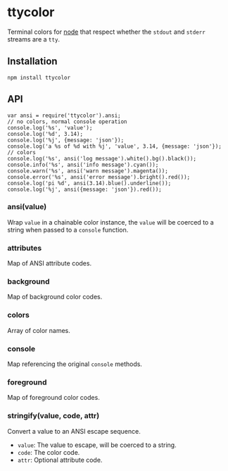 ttycolor
========

Terminal colors for [node][node] that respect whether the `stdout` and `stderr` streams are a `tty`.

## Installation

```
npm install ttycolor
```

## API

```
var ansi = require('ttycolor').ansi;
// no colors, normal console operation
console.log('%s', 'value');
console.log('%d', 3.14);
console.log('%j', {message: 'json'});
console.log('a %s of %d with %j', 'value', 3.14, {message: 'json'});
// colors
console.log('%s', ansi('log message').white().bg().black());
console.info('%s', ansi('info message').cyan());
console.warn('%s', ansi('warn message').magenta());
console.error('%s', ansi('error message').bright().red());
console.log('pi %d', ansi(3.14).blue().underline());
console.log('%j', ansi({message: 'json'}).red());
```

### ansi(value)

Wrap `value` in a chainable color instance, the `value` will be coerced
to a string when passed to a `console` function.

### attributes

Map of ANSI attribute codes.

### background

Map of background color codes.

### colors

Array of color names.

### console

Map referencing the original `console` methods.

### foreground

Map of foreground color codes.

### stringify(value, code, attr)

Convert a value to an ANSI escape sequence.

* `value`: The value to escape, will be coerced to a string.
* `code`: The color code.
* `attr`: Optional attribute code. 

[node]: http://nodejs.org
